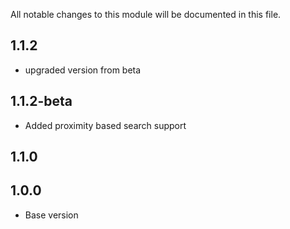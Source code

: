 All notable changes to this module will be documented in this file.

## 1.1.2
- upgraded version from beta

## 1.1.2-beta

- Added proximity based search support

## 1.1.0


## 1.0.0

- Base version

